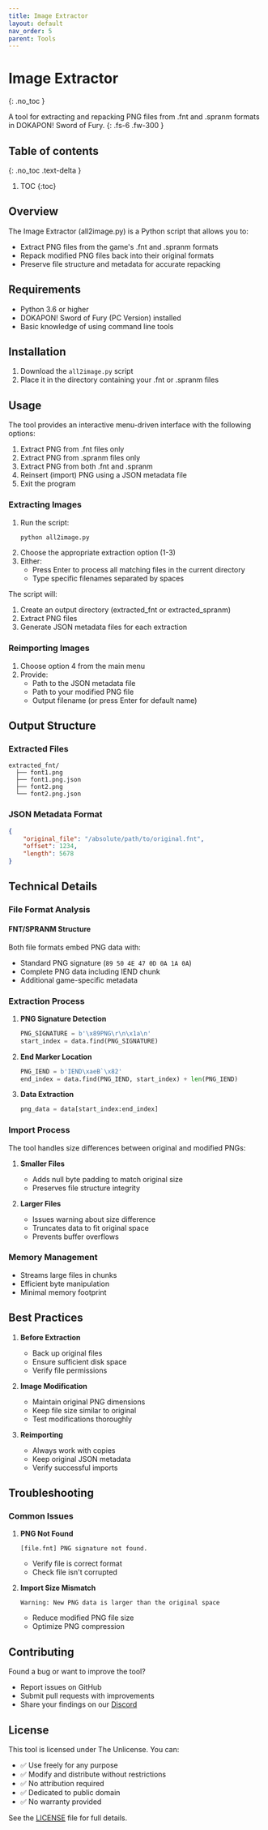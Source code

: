 ```yaml
---
title: Image Extractor
layout: default
nav_order: 5
parent: Tools
---
```


# Image Extractor
{: .no_toc }

A tool for extracting and repacking PNG files from .fnt and .spranm formats in DOKAPON! Sword of Fury.
{: .fs-6 .fw-300 }

## Table of contents
{: .no_toc .text-delta }

1. TOC
{:toc}

## Overview

The Image Extractor (all2image.py) is a Python script that allows you to:
- Extract PNG files from the game's .fnt and .spranm formats
- Repack modified PNG files back into their original formats
- Preserve file structure and metadata for accurate repacking

## Requirements

- Python 3.6 or higher
- DOKAPON! Sword of Fury (PC Version) installed
- Basic knowledge of using command line tools

## Installation

1. Download the `all2image.py` script
2. Place it in the directory containing your .fnt or .spranm files

## Usage

The tool provides an interactive menu-driven interface with the following options:

1. Extract PNG from .fnt files only
2. Extract PNG from .spranm files only
3. Extract PNG from both .fnt and .spranm
4. Reinsert (import) PNG using a JSON metadata file
5. Exit the program

### Extracting Images

1. Run the script:
   ```bash
   python all2image.py
   ```
2. Choose the appropriate extraction option (1-3)
3. Either:
   - Press Enter to process all matching files in the current directory
   - Type specific filenames separated by spaces

The script will:
1. Create an output directory (extracted_fnt or extracted_spranm)
2. Extract PNG files
3. Generate JSON metadata files for each extraction

### Reimporting Images

1. Choose option 4 from the main menu
2. Provide:
   - Path to the JSON metadata file
   - Path to your modified PNG file
   - Output filename (or press Enter for default name)

## Output Structure

### Extracted Files
```
extracted_fnt/
  ├── font1.png
  ├── font1.png.json
  ├── font2.png
  └── font2.png.json
```

### JSON Metadata Format
```json
{
    "original_file": "/absolute/path/to/original.fnt",
    "offset": 1234,
    "length": 5678
}
```

## Technical Details

### File Format Analysis

#### FNT/SPRANM Structure
Both file formats embed PNG data with:
- Standard PNG signature (`89 50 4E 47 0D 0A 1A 0A`)
- Complete PNG data including IEND chunk
- Additional game-specific metadata

### Extraction Process

1. **PNG Signature Detection**
   ```python
   PNG_SIGNATURE = b'\x89PNG\r\n\x1a\n'
   start_index = data.find(PNG_SIGNATURE)
   ```

2. **End Marker Location**
   ```python
   PNG_IEND = b'IEND\xaeB`\x82'
   end_index = data.find(PNG_IEND, start_index) + len(PNG_IEND)
   ```

3. **Data Extraction**
   ```python
   png_data = data[start_index:end_index]
   ```

### Import Process

The tool handles size differences between original and modified PNGs:

1. **Smaller Files**
   - Adds null byte padding to match original size
   - Preserves file structure integrity

2. **Larger Files**
   - Issues warning about size difference
   - Truncates data to fit original space
   - Prevents buffer overflows

### Memory Management

- Streams large files in chunks
- Efficient byte manipulation
- Minimal memory footprint

## Best Practices

1. **Before Extraction**
   - Back up original files
   - Ensure sufficient disk space
   - Verify file permissions

2. **Image Modification**
   - Maintain original PNG dimensions
   - Keep file size similar to original
   - Test modifications thoroughly

3. **Reimporting**
   - Always work with copies
   - Keep original JSON metadata
   - Verify successful imports

## Troubleshooting

### Common Issues

1. **PNG Not Found**
   ```
   [file.fnt] PNG signature not found.
   ```
   - Verify file is correct format
   - Check file isn't corrupted

2. **Import Size Mismatch**
   ```
   Warning: New PNG data is larger than the original space
   ```
   - Reduce modified PNG file size
   - Optimize PNG compression

## Contributing

Found a bug or want to improve the tool?
- Report issues on GitHub
- Submit pull requests with improvements
- Share your findings on our [Discord](https://discord.gg/HCrYwScDg5)

## License

This tool is licensed under The Unlicense. You can:
- ✅ Use freely for any purpose
- ✅ Modify and distribute without restrictions
- ✅ No attribution required
- ✅ Dedicated to public domain
- ✅ No warranty provided

See the [LICENSE](https://github.com/DiNaSoR/dokaponsof/blob/main/LICENSE) file for full details. 
